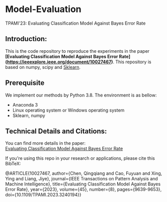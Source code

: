 # Model-Evaluation
TPAMI'23: Evaluating Classification Model Against Bayes Error Rate

## Introduction:

This is the code repository to reproduce the experiments in the paper **[Evaluating Classification Model Against Bayes Error Rate]
(https://ieeexplore.ieee.org/document/10027467)**. This repository is based on numpy, scipy and [Sklearn](https://scikit-learn.org/stable/).

## Prerequisite

We implement our methods by Python 3.8. The environment is as bellow:

- Anaconda 3  
- Linux operating system or Windows operating system  
- Sklearn, numpy

## Technical Details and Citations:  
You can find more details in the paper:  
[Evaluating Classification Model Against Bayes Error Rate](https://ieeexplore.ieee.org/document/10027467)

If you're using this repo in your research or applications, please cite this BibTeX:

@ARTICLE{10027467,
  author={Chen, Qingqiang and Cao, Fuyuan and Xing, Ying and Liang, Jiye},
  journal={IEEE Transactions on Pattern Analysis and Machine Intelligence}, 
  title={Evaluating Classification Model Against Bayes Error Rate}, 
  year={2023},
  volume={45},
  number={8},
  pages={9639-9653},
  doi={10.1109/TPAMI.2023.3240194}}
